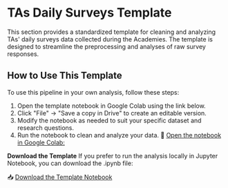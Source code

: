 # TAs Daily Surveys Template

This section provides a standardized template for cleaning and analyzing TAs' daily surveys data collected during the Academies. 
The template is designed to streamline the preprocessing and analyses of raw survey responses. 

## How to Use This Template
To use this pipeline in your own analysis, follow these steps:

1. Open the template notebook in Google Colab using the link below.
2. Click "File" -> "Save a copy in Drive" to create an editable version.
3. Modify the notebook as needed to suit your specific dataset and research questions.
4. Run the notebook to clean and analyze your data.
📂 [Open the notebook in Google Colab:](https://colab.research.google.com/drive/1lUjUn3IBngLmqApnQNnWXPTipUfnJhZY#scrollTo=kVbH49OSxfUL)


**Download the Template**
If you prefer to run the analysis locally in Jupyter Notebook, you can download the .ipynb file:

📥 [Download the Template Notebook](https://github.com/ViviNeuro/Neuromatch-Data-Analysis-Team-Organization/raw/main/Template/TAs_Daily_Surveys_Template.ipynb)
